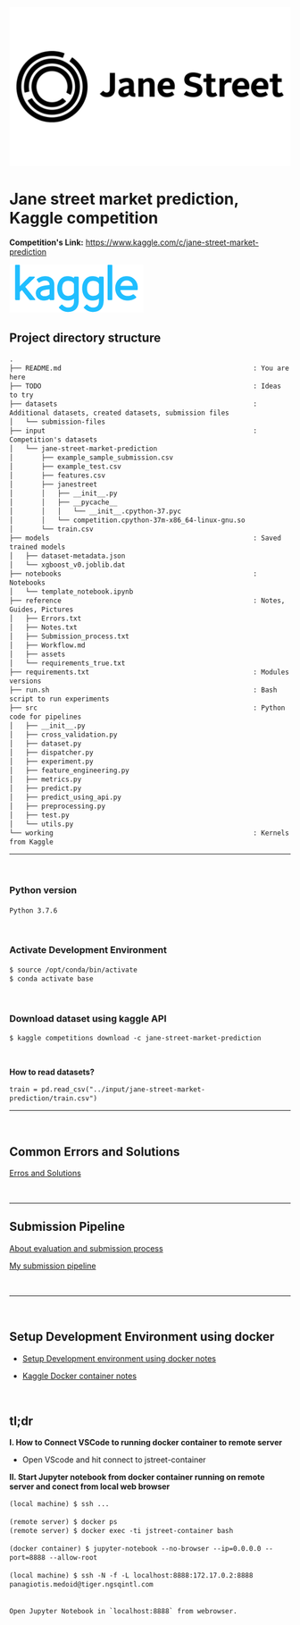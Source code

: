 <img src="./reference/assets/Jane-Street.jpg">

# Jane street market prediction, Kaggle competition

**Competition's Link:** https://www.kaggle.com/c/jane-street-market-prediction


<img src="./reference/assets/kaggle-logo.png">


## Project directory structure


```
.
├── README.md                                                : You are here
├── TODO                                                     : Ideas to try
├── datasets                                                 : Additional datasets, created datasets, submission files
│   └── submission-files
├── input                                                    : Competition's datasets
│   └── jane-street-market-prediction
│       ├── example_sample_submission.csv
│       ├── example_test.csv
│       ├── features.csv
│       ├── janestreet
│       │   ├── __init__.py
│       │   ├── __pycache__
│       │   │   └── __init__.cpython-37.pyc
│       │   └── competition.cpython-37m-x86_64-linux-gnu.so
│       └── train.csv
├── models                                                   : Saved trained models
│   ├── dataset-metadata.json 
│   └── xgboost_v0.joblib.dat
├── notebooks                                                : Notebooks
│   └── template_notebook.ipynb
├── reference                                                : Notes, Guides, Pictures
│   ├── Errors.txt
│   ├── Notes.txt
│   ├── Submission_process.txt
│   ├── Workflow.md
│   ├── assets
│   └── requirements_true.txt
├── requirements.txt                                         : Modules versions
├── run.sh                                                   : Bash script to run experiments
├── src                                                      : Python code for pipelines
│   ├── __init__.py
│   ├── cross_validation.py
│   ├── dataset.py
│   ├── dispatcher.py
│   ├── experiment.py
│   ├── feature_engineering.py
│   ├── metrics.py
│   ├── predict.py
│   ├── predict_using_api.py
│   ├── preprocessing.py
│   ├── test.py
│   └── utils.py
└── working                                                  : Kernels from Kaggle
```

---
<br>

### Python version

`Python 3.7.6`

<br>


### Activate Development Environment

```
$ source /opt/conda/bin/activate
$ conda activate base
```
<br>

### Download dataset using kaggle API

```
$ kaggle competitions download -c jane-street-market-prediction
```
<br>

**How to read datasets?**

```
train = pd.read_csv("../input/jane-street-market-prediction/train.csv")
```

---

<br>

## Common Errors and Solutions 
[Erros and Solutions](reference/Errors.txt)

<br>

---

## Submission Pipeline

[About evaluation and submission process](reference/Submission_process.md)

[My submission pipeline](reference/my_submission_pipeline.md)

<br>

---

<br>

## Setup Development Environment using docker

* [Setup Development environment using docker notes]("reference/docker/setup_development_environment.md")

* [Kaggle Docker container notes]("refernce/docker/kaggle_docker_container.md")


<br>

## tl;dr

**I. How to Connect **VSCode** to running docker container to remote server** 
* Open VScode and hit connect to jstreet-container


**II. Start Jupyter notebook from docker container running on remote server and conect from local web browser**

```
(local machine) $ ssh ...

(remote server) $ docker ps
(remote server) $ docker exec -ti jstreet-container bash

(docker container) $ jupyter-notebook --no-browser --ip=0.0.0.0 --port=8888 --allow-root

(local machine) $ ssh -N -f -L localhost:8888:172.17.0.2:8888 panagiotis.medoid@tiger.ngsqintl.com


Open Jupyter Notebook in `localhost:8888` from webrowser.
```